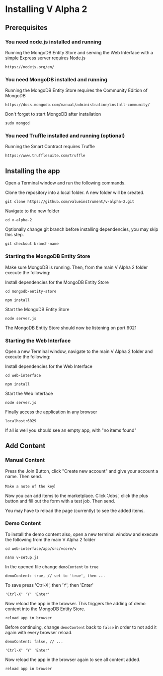 # Installing V Alpha 2

## Prerequisites

### You need node.js installed and running

Running the MongoDB Entity Store and serving the Web Interface with a simple Express server requires Node.js

```
https://nodejs.org/en/
```

### You need MongoDB installed and running

Running the MongoDB Entity Store requires the Community Edition of MongoDB

```
https://docs.mongodb.com/manual/administration/install-community/
```

Don't forget to start MongoDB after installation

```
sudo mongod
```

### You need Truffle installed and running (optional)

Running the Smart Contract requires Truffle

```
https://www.trufflesuite.com/truffle
```


## Installing the app

Open a Terminal window and run the following commands.

Clone the repository into a local folder. A new folder will be created.

```
git clone https://github.com/valueinstrument/v-alpha-2.git
```

Navigate to the new folder

```
cd v-alpha-2
```

Optionally change git branch before installing dependencies, you may skip this step.

```
git checkout branch-name
```

### Starting the MongoDB Entity Store

Make sure MongoDB is running. Then, from the main V Alpha 2 folder
execute the following:

Install dependencies for the MongoDB Entity Store

```
cd mongodb-entity-store
```

```
npm install
```

Start the MongoDB Entity Store

```
node server.js
```

The MongoDB Entity Store should now be listening on port 6021

### Starting the Web Interface

Open a new Terminal window, navigate to the main V Alpha 2 folder
and execute the following:

Install dependencies for the Web Interface

```
cd web-interface
```

```
npm install
```

Start the Web Interface

```
node server.js
```

Finally access the application in any browser

```
localhost:6029
```

If all is well you should see an empty app, with "no items found"

## Add Content

### Manual Content

Press the Join Button, click "Create new account" and give your
account a name. Then send.

`Make a note of the key`!

Now you can add items to the marketplace. Click 'Jobs', click the plus button and fill out the form with a test job. Then send.

You may have to reload the page (currently) to see the added items.

### Demo Content

To install the demo content also, open a new terminal window and execute the following from the main V Alpha 2 folder

```
cd web-interface/app/src/vcore/v
```

```
nano v-setup.js
```

In the opened file change `demoContent` to `true`

```
demoContent: true, // set to 'true', then ...
```

To save press 'Ctrl-X', then 'Y', then 'Enter'

```
'Ctrl-X' 'Y' 'Enter'
```

Now reload the app in the browser. This triggers the adding of demo content into the MongoDB Entity Store.

```
reload app in browser
```

Before continuing, change `demoContent` back to `false` in order to not add it again with every browser reload.

```
demoContent: false, // ...
```

```
'Ctrl-X' 'Y' 'Enter'
```

Now reload the app in the browser again to see all content added.

```
reload app in browser
```
